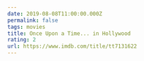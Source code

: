 ```yaml
---
date: 2019-08-08T11:00:00.000Z
permalink: false
tags: movies
title: Once Upon a Time... in Hollywood
rating: 2
url: https://www.imdb.com/title/tt7131622
---
```

